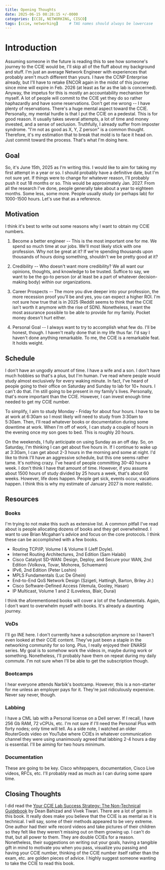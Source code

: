 ```yaml
---
title: Opening Thoughts
date: 2025-06-15 08:28:15 +/-0000
categories: [CCIE, NETWORKING, CISCO]
tags: [ccie, networking]     # TAG names should always be lowercase
---
```


# Introduction

Assuming someone in the future is reading this to see how someone's journey to the CCIE would be, I'll skip all of the fluff about my background and stuff. I'm just an average Network Engineer with experiences that probably aren't much different than yours. I have the CCNP Enterprise already, but I'll have to retake ENCOR again in the midst of this journey since mine will expire in Feb. 2026 (at least as far as the lab is concerned). Anyway, the impetus for this is mostly an accountability mechanism for myself. A lot of people will commit to the CCIE yet they do so rather haphazardly and have some reservations. Don't get me wrong -- I have plenty of reservations. There's a huge mental aspect toward the CCIE. Personally, my mental hurdle is that I put the CCIE on a pedestal. This is for good reason. It usually takes several attempts, a lot of time and money invested, and a sense of seclusion. Truthfully, I already suffer from imposter syndrome. "I'm not as good as X, Y, Z person" is a common thought. Therefore, it's my estimation that to break that mold is to face it head on. Just commit toward the process. That's what I'm doing here.

## Goal

So, it's June 15th, 2025 as I'm writing this. I would like to aim for taking my first attempt in a year or so. I should probably have a definitive date, but I'm not sure yet. If things were to change for whatever reason, I'll probably push it out 18 months or so. This would be approximately Jan. 2027. From all the research I've done, people generally take about a year to eighteen months. Some less, some more. People usually study (or perhaps lab) for 1000-1500 hours. Let's use that as a reference.

## Motivation

I think it's best to write out some reasons why I want to obtain my CCIE numbers.

1. Become a better engineer -- This is the most important one for me. We spend so much time at our jobs. We'll most likely stick with one profession. Why not be great at it? If we're spending thousands upon thousands of hours doing something, shouldn't we be pretty good at it?

2. Credibility -- Who doesn't want more credibility? We all want our opinions, thoughts, and knowledge to be trusted. Suffice to say, we want to be the go-to person (or at least be a part of whatever decision-making body) within our organizations.

3. Career Prospects -- The more you dive deeper into your profession, the more recession proof you'll be and yes, you can expect a higher ROI. I'm not sure how true that is in 2025 (Reddit seems to think that the CCIE isn't worth it anymore with the rise of SDN). Nonetheless, I want the most assurance possible to be able to provide for my family. Pocket money doesn't hurt either.

4. Personal Goal -- I always want to try to accomplish what few do. I'll be honest, though. I haven't really done that in my life thus far. I'd say I haven't done anything remarkable. To me, the CCIE is a remarkable feat. It holds weight.

## Schedule

I don't have an ungodly amount of time. I have a wife and a son. I don't have much hobbies so that's a plus, but I'm human. I've read where people would study almost exclusively for every waking minute. In fact, I've heard of people going to their office on Saturday and Sunday to lab for 10+ hours. I can't do that. I'm still going to be present in my family's lives. Personally, that's more important than the CCIE. However, I can invest enough time needed to get my CCIE number. 

To simplify, I aim to study Monday - Friday for about four hours. I have to be at work at 6:30am so I most likely will need to study from 3:30am to 5:30am. Then, I'll read whatever books or documentation during some downtime at work. When I'm off of work, I can study a couple of hours in the evening once my son goes to bed. This is roughly 20 hours. 

On the weekends, I fully anticipate on using Sunday as an off day. So, on Saturday, I'm thinking I can get about five hours in. If I continue to wake up at 3:30am, I can get about 2-3 hours in the morning and some at night. I'd like to think I'll have an aggressive schedule, but this one seems rather tame. It's nothing crazy. I've heard of people committing 30-40 hours a week. I don't think I have that amount of time. However, if you assume about 1500 hours of study divided by 25 hours a week, that's about 60 weeks. However, life does happen. People get sick, events occur, vacations happen. I think this is why my estimate of January 2027 is more realistic. 

## Resources

### Books

I'm trying to not make this such as extensive list. A common pitfall I've read about is people allocating dozens of books and they get overwhelmed. I want to use Brian Mcgahan's advice and focus on the core protocols. I think these can be accomplished with a few books.

- Routing TCP/IP, Volume I & Volume II (Jeff Doyle).
- Internet Routing Architectures, 2nd Edition (Sam Halabi)
- Cisco Catalyst SD-WAN: Design, Deploy, and Secure your WAN, 2nd Edition (Volkova, Tovar, Mohorea, Schuemann)
- IPv6, 2nd Edition (Peter Loshin)
- MPLS Fundamentals (Luc De Ghein)
- End-to-End QoS Network Design (Szigeti, Hattingh, Barton, Briley Jr.)
- Cisco Software-Defined Access (Vemula, Gooley, Hasan)
- IP Multicast, Volume 1 and 2 (Loveless, Blair, Durai)

I think the aforementioned books will cover a lot of the fundamentals. Again, I don't want to overwhelm myself with books. It's already a daunting journey.

### VoDs

I'll go INE here. I don't currently have a subscription anymore so I haven't even looked at their CCIE content. They've just been a staple in the networking community for so long. Plus, I really enjoyed their ENARSI series. My goal is to somehow work the videos in, maybe during work or something. Nonetheless, I'll probably have them on repeat during my daily commute. I'm not sure when I'll be able to get the subscription though.

### Bootcamps

I hear everyone attends Narbik's bootcamp. However, this is a non-starter for me unless an employer pays for it. They're just ridiculously expensive. Never say never, though. 

### Labbing

I have a CML lab with a Personal license on a Dell server. If I recall, I have 256 Gb RAM, 72 vCPUs, etc. I'm not sure if I'll need the Personal Plus with forty nodes; only time will tell. As a side note, I watched an older RouterGods video on YouTube where CCIEs in whatever communication channel they were using unanimously agreed that labbing 2-4 hours a day is essential. I'll be aiming for two hours minimum.

### Documentation

These are going to be key. Cisco whitepapers, documentation, Cisco Live videos, RFCs, etc. I'll probably read as much as I can during some spare time.

## Closing Thoughts

I did read the [Your CCIE Lab Success Strategy: The Non-Technical Guidebook](https://www.amazon.com/Your-CCIE-Success-Strategy-Non-Technical/dp/1470103168) by Dean Bahizad and Vivek Tiwari. There are a lot of gems in this book. It really does make you believe that the CCIE is as mental as it is technical. I will say, some of their methods appeared to be very extreme. One author had their wife record videos and take pictures of their children so they felt like they weren't missing out on them growing up. I can't do that, but all power to them. They are double CCIEs for a reason. Nonetheless, their suggestions on writing out your goals, having a tangible gift in mind to motivate you when you pass, visualize you passing and having your CCIE number, thinking of the CCIE number itself rather than the exam, etc. are golden pieces of advice. I highly suggest someone wanting to take the CCIE to read this book. 